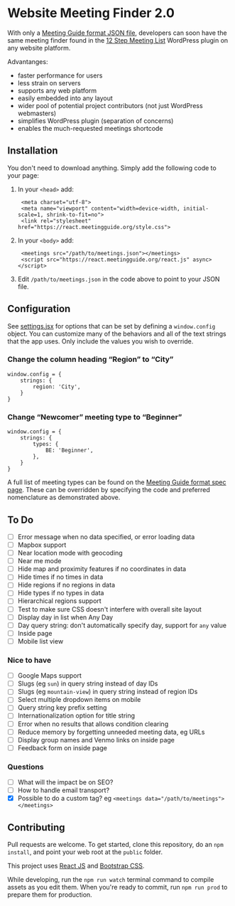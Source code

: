 # Website Meeting Finder 2.0

With only a [Meeting Guide format JSON file](https://github.com/meeting-guide/spec), developers can soon have the same meeting finder found in the [12 Step Meeting List](https://github.com/meeting-guide/12-step-meeting-list) WordPress plugin on any website platform. 

Advantanges:

* faster performance for users
* less strain on servers
* supports any web platform
* easily embedded into any layout
* wider pool of potential project contributors (not just WordPress webmasters)
* simplifies WordPress plugin (separation of concerns)
* enables the much-requested meetings shortcode

## Installation

You don't need to download anything. Simply add the following code to your page:

1. In your `<head>` add:

		<meta charset="utf-8">
		<meta name="viewport" content="width=device-width, initial-scale=1, shrink-to-fit=no">
		<link rel="stylesheet" href="https://react.meetingguide.org/style.css">


1. In your `<body>` add:
			
		<meetings src="/path/to/meetings.json"></meetings>
		<script src="https://react.meetingguide.org/react.js" async></script>

1. Edit `/path/to/meetings.json` in the code above to point to your JSON file.

## Configuration

See [settings.jsx](settings.jsx) for options that can be set by defining a `window.config` object. You can customize many of the behaviors and all of the text strings that the app uses. Only include the values you wish to override.

### Change the column heading “Region” to “City”

	window.config = {
		strings: {
			region: 'City',
		}
	}

### Change “Newcomer” meeting type to “Beginner”

	window.config = {
		strings: {
			types: {
				BE: 'Beginner',
			},
		}
	}
	
A full list of meeting types can be found on the [Meeting Guide format spec page](https://github.com/meeting-guide/spec). These can be overridden by specifying the code and preferred nomenclature as demonstrated above.

## To Do

- [ ] Error message when no data specified, or error loading data
- [ ] Mapbox support
- [ ] Near location mode with geocoding
- [ ] Near me mode
- [ ] Hide map and proximity features if no coordinates in data
- [ ] Hide times if no times in data
- [ ] Hide regions if no regions in data
- [ ] Hide types if no types in data
- [ ] Hierarchical regions support
- [ ] Test to make sure CSS doesn't interfere with overall site layout
- [ ] Display day in list when Any Day
- [ ] Day query string: don't automatically specify day, support for `any` value
- [ ] Inside page
- [ ] Mobile list view

### Nice to have

- [ ] Google Maps support
- [ ] Slugs (eg `sun`) in query string instead of day IDs
- [ ] Slugs (eg `mountain-view`) in query string instead of region IDs
- [ ] Select multiple dropdown items on mobile
- [ ] Query string key prefix setting
- [ ] Internationalization option for title string
- [ ] Error when no results that allows condition clearing
- [ ] Reduce memory by forgetting unneeded meeting data, eg URLs
- [ ] Display group names and Venmo links on inside page
- [ ] Feedback form on inside page

### Questions

- [ ] What will the impact be on SEO?
- [ ] How to handle email transport?
- [x] Possible to do a custom tag? eg `<meetings data="/path/to/meetings"></meetings>`

## Contributing

Pull requests are welcome. To get started, clone this repository, do an `npm install`, and point your web root at the `public` folder.

This project uses [React JS](https://reactjs.org/) and [Bootstrap CSS](http://getbootstrap.com/).

While developing, run the `npm run watch` terminal command to compile assets as you edit them. When you're ready to commit, run `npm run prod` to prepare them for production.